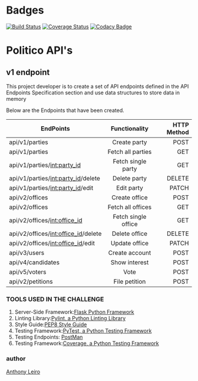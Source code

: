 # Badges

[![Build Status](https://api.travis-ci.org/lenileiro/politico-api.svg?branch=develop)](https://travis-ci.org/lenileiro/politico-api) 
[![Coverage Status](https://coveralls.io/repos/github/lenileiro/politico-api/badge.svg?branch=develop)](https://coveralls.io/github/lenileiro/politico-api?branch=develop)
[![Codacy Badge](https://api.codacy.com/project/badge/Grade/a2ba7d88ba0b45189d58fd361e33cea6)](https://www.codacy.com/app/lenileiro/politico-api?utm_source=github.com&amp;utm_medium=referral&amp;utm_content=lenileiro/politico-api&amp;utm_campaign=Badge_Grade)

# Politico API's

## v1 endpoint

This project developer is to create a set of API endpoints defined in the API Endpoints Specification
section and use data structures to store data in memory 

Below are the Endpoints that have been created.

| EndPoints       | Functionality  | HTTP Method  |
| ------------- |:-------------:| -----:|
| api/v1/parties | Create party| POST |
| api/v1/parties | Fetch all parties |GET|
| api/v1/parties/<int:party_id> |Fetch single party |GET|
| api/v1/parties/<int:party_id>/delete |Delete party |DELETE|
| api/v1/parties/<int:party_id>/edit|Edit party |PATCH|
| api/v2/offices |Create office |POST|
| api/v2/offices |Fetch all offices |GET|
| api/v2/offices/<int:office_id> |Fetch single office |GET|
| api/v2/offices/<int:office_id>/delete |Delete office |DELETE|
| api/v2/offices/<int:office_id>/edit |Update office |PATCH|
| api/v3/users |Create account |POST|
| api/v4/candidates |Show interest |POST|
| api/v5/voters |Vote |POST|
| api/v2/petitions |File petition |POST|

### TOOLS USED IN THE CHALLENGE

1. Server-Side Framework:[Flask Python Framework](http://flask.pocoo.org/)
2. Linting Library:[Pylint, a Python Linting Library](https://www.pylint.org/)
3. Style Guide:[PEP8 Style Guide](https://www.python.org/dev/peps/pep-0008/)
4. Testing Framework:[PyTest, a Python Testing Framework](https://docs.pytest.org/en/latest/)
5. Testing Endpoints: [PostMan](https://www.getpostman.com/)
6. Testing Framework:[Coverage, a Python Testing Framework](https://coverage.readthedocs.io/en/v4.5.x/)

### author

[Anthony Leiro](https://github.com/lenileiro)